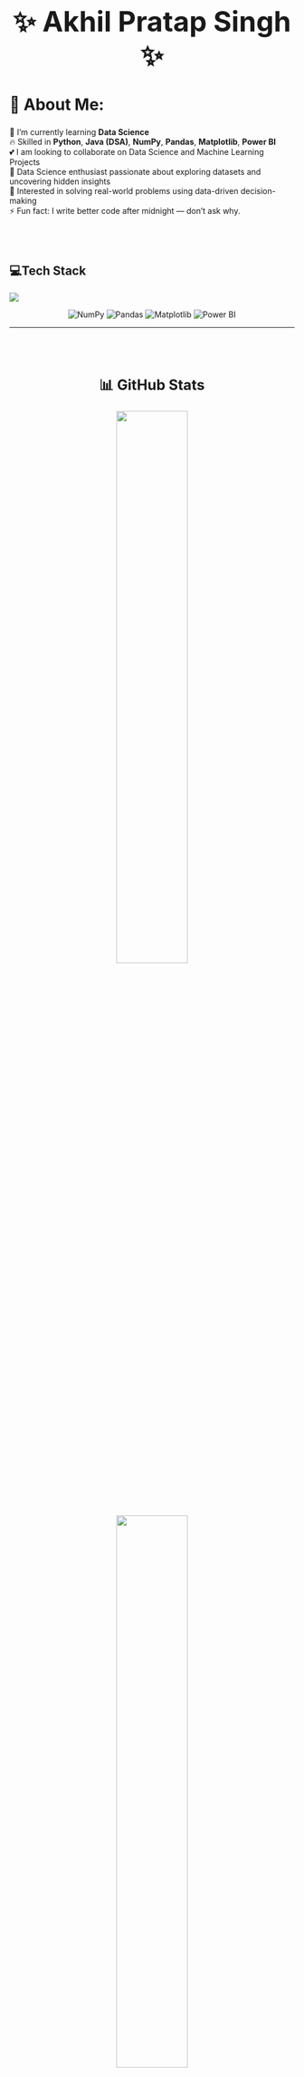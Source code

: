 <div align="center">
  <h1 style="font-size: 3.5em;">✨ Akhil Pratap Singh ✨</h1>
</div>

<h2 style="font-size: 2.0em;">💫 About Me:</h2>

<p style="font-size: 1.0em;">
🔭 I’m currently learning <strong>Data Science</strong><br>
🔥 Skilled in <strong>Python</strong>, <strong>Java (DSA)</strong>, <strong>NumPy</strong>, <strong>Pandas</strong>, <strong>Matplotlib</strong>, <strong>Power BI</strong><br>
💕 I am looking to collaborate on Data Science and Machine Learning Projects<br>
🚀 Data Science enthusiast passionate about exploring datasets and uncovering hidden insights<br>
🌱 Interested in solving real-world problems using data-driven decision-making<br>
⚡ Fun fact: I write better code after midnight — don’t ask why.
</p>
<br>
<br>

<p align="center">
  <h2>💻Tech Stack</h2>
  <img src="https://skillicons.dev/icons?i=python,java,c,react,nodejs,mysql,mongodb,sklearn,git,github,vscode" />
</p>
<p align="center">
  <img src="https://img.shields.io/badge/numpy-%23013243.svg?style=for-the-badge&logo=numpy&logoColor=white" alt="NumPy" />
  <img src="https://img.shields.io/badge/pandas-%23150458.svg?style=for-the-badge&logo=pandas&logoColor=white" alt="Pandas" />
  <img src="https://img.shields.io/badge/Matplotlib-%23ffffff.svg?style=for-the-badge&logo=Matplotlib&logoColor=black" alt="Matplotlib" />
  <img src="https://img.shields.io/badge/power_bi-F2C811?style=for-the-badge&logo=powerbi&logoColor=black" alt="Power BI" />
</p>

---
<br>
<br>
<div align="center">
  <h2 style="font-size: 1.8em;">📊 GitHub Stats</h2>
</div>

<div align="center">

  <img src="https://github-readme-stats.vercel.app/api?username=akhil-singh28&show_icons=true&theme=tokyonight&hide_border=true&bg_color=0D1117&title_color=58A6FF&text_color=C3D1E5&icon_color=79C0FF" width="50%" />  

  <img src="https://streak-stats.demolab.com?user=akhil-singh28&theme=tokyonight&hide_border=true&background=0D1117&ring=58A6FF&fire=79C0FF&currStreakLabel=79C0FF&sideNums=58A6FF&dates=8B949E&sideLabels=79C0FF" width="50%" />  

  <br><br>

  <img src="https://github-readme-stats.vercel.app/api/top-langs/?username=akhil-singh28&layout=donut&theme=tokyonight&hide_border=true&bg_color=0D1117&title_color=58A6FF&text_color=79C0FF&langs_count=8" width="50%"/>  

</div>  

---
